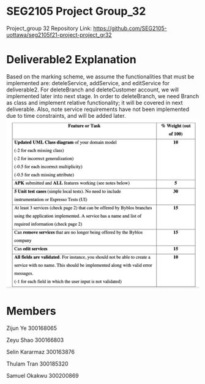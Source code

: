 # SEG2105 Project Group_32

Project_group 32 Repository Link: https://github.com/SEG2105-uottawa/seg2105f21-project-project_gr32

# Deliverable2 Explanation 
Based on the marking scheme, we assume the functionalities that must be implemented are: deteleService, addService, and editService for deliverable2. 
For deleteBranch and deleteCustomer account, we will implemented later into next stage. In order to deleteBranch, we need Branch as class and implement relative functionality; it will be covered in next deliverable. Also, note service requirements have not been implemented due to time constraints, and will be added later.
![image](deliverable2MarkingScheme.png)

# Members

Zijun Ye 300168065

Zeyu Shao 300166803

Selin Kararmaz 300163876

Thulam Tran 300185320

Samuel Okakwu 300200869

